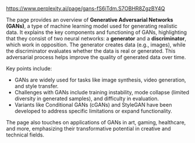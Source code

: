 https://www.perplexity.ai/page/gans-fS6iTdm.S7OBHR8ZgzBY4Q

The page provides an overview of **Generative Adversarial Networks (GANs)**, a type of machine learning model used for generating realistic data. It explains the key components and functioning of GANs, highlighting that they consist of two neural networks: a **generator** and a **discriminator**, which work in opposition. The generator creates data (e.g., images), while the discriminator evaluates whether the data is real or generated. This adversarial process helps improve the quality of generated data over time.

Key points include:
- GANs are widely used for tasks like image synthesis, video generation, and style transfer.
- Challenges with GANs include training instability, mode collapse (limited diversity in generated samples), and difficulty in evaluation.
- Variants like Conditional GANs (cGANs) and StyleGAN have been developed to address specific limitations or expand functionality.

The page also touches on applications of GANs in art, gaming, healthcare, and more, emphasizing their transformative potential in creative and technical fields.